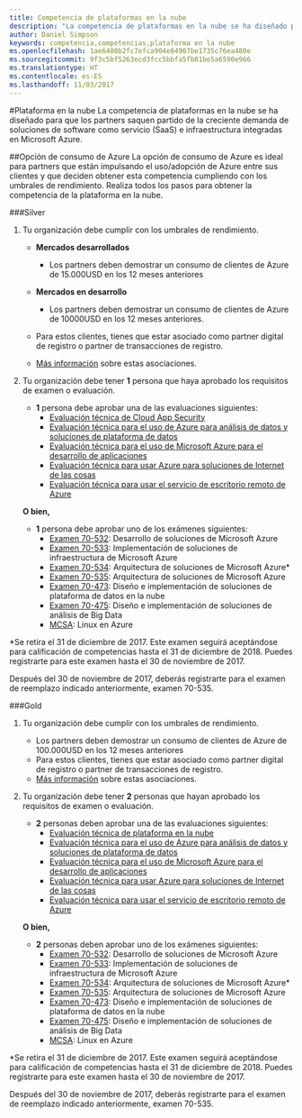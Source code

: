 ```yaml
---
title: Competencia de plataformas en la nube
description: "La competencia de plataformas en la nube se ha diseñado para que los partners saquen partido de la creciente demanda de soluciones de software como servicio (SaaS) e infraestructura integradas en Microsoft Azure."
author: Daniel Simpson
keywords: competencia,competencias,plataforma en la nube
ms.openlocfilehash: 1ae6408b2fc7efca904e84907be1735c76ea480e
ms.sourcegitcommit: 9f3c5bf5263ecd3fcc5bbfa5fb81be5a6590e966
ms.translationtype: HT
ms.contentlocale: es-ES
ms.lasthandoff: 11/03/2017
---
```

#<a name="cloud-platform"></a>Plataforma en la nube
La competencia de plataformas en la nube se ha diseñado para que los partners saquen partido de la creciente demanda de soluciones de software como servicio (SaaS) e infraestructura integradas en Microsoft Azure.

##<a name="azure-consumption-option"></a>Opción de consumo de Azure
La opción de consumo de Azure es ideal para partners que están impulsando el uso/adopción de Azure entre sus clientes y que deciden obtener esta competencia cumpliendo con los umbrales de rendimiento. Realiza todos los pasos para obtener la competencia de la plataforma en la nube.

###<a name="silver"></a>Silver

1. Tu organización debe cumplir con los umbrales de rendimiento.

    - **Mercados desarrollados**
        - Los partners deben demostrar un consumo de clientes de Azure de 15.000USD en los 12 meses anteriores
    
    - **Mercados en desarrollo** 
        - Los partners deben demostrar un consumo de clientes de Azure de 10000USD en los 12 meses anteriores.

    - Para estos clientes, tienes que estar asociado como partner digital de registro o partner de transacciones de registro.
    - [Más información](https://partner.microsoft.com/en-us/membership/digital-partner-of-record) sobre estas asociaciones.  
  
2. Tu organización debe tener **1** persona que haya aprobado los requisitos de examen o evaluación.

    - **1** persona debe aprobar una de las evaluaciones siguientes:
        - [Evaluación técnica de Cloud App Security](https://partneruniversity.microsoft.com/?whr=uri:MicrosoftAccount&courseId=13736&scoId=N3FXNd7VB_8805299994)
        - [Evaluación técnica para el uso de Azure para análisis de datos y soluciones de plataforma de datos](https://partneruniversity.microsoft.com/?whr=uri:MicrosoftAccount&courseId=13735&scoId=eOi68a7VB_1905299994)
        - [Evaluación técnica para el uso de Microsoft Azure para el desarrollo de aplicaciones](https://partneruniversity.microsoft.com/?whr=uri:MicrosoftAccount&courseId=13979&scoId=enD8qylbB_9305299993)
        - [Evaluación técnica para usar Azure para soluciones de Internet de las cosas](https://partneruniversity.microsoft.com/?whr=uri:MicrosoftAccount&courseId=16252&scoId=ABMqsgVLC_4605996570)
        - [Evaluación técnica para usar el servicio de escritorio remoto de Azure](https://partneruniversity.microsoft.com/?whr=uri:MicrosoftAccount&courseId=16571&scoId=R4xnMbpgC_3505996570)

    **O bien,**

    - **1** persona debe aprobar uno de los exámenes siguientes:
        - [Examen 70-532](https://www.microsoft.com/en-us/learning/exam-70-532.aspx): Desarrollo de soluciones de Microsoft Azure
        - [Examen 70-533](https://www.microsoft.com/en-us/learning/exam-70-533.aspx): Implementación de soluciones de infraestructura de Microsoft Azure
        - [Examen 70-534](https://www.microsoft.com/en-us/learning/exam-70-534.aspx): Arquitectura de soluciones de Microsoft Azure*
        - [Examen 70-535](https://www.microsoft.com/en-us/learning/exam-70-535.aspx): Arquitectura de soluciones de Microsoft Azure 
        - [Examen 70-473](https://www.microsoft.com/en-us/learning/exam-70-473.aspx): Diseño e implementación de soluciones de plataforma de datos en la nube
        - [Examen 70-475](https://www.microsoft.com/en-us/learning/exam-70-475.aspx): Diseño e implementación de soluciones de análisis de Big Data
        - [MCSA](https://www.microsoft.com/en-us/learning/mcsa-linux-azure-certification.aspx): Linux en Azure

*Se retira el 31 de diciembre de 2017. Este examen seguirá aceptándose para calificación de competencias hasta el 31 de diciembre de 2018. Puedes registrarte para este examen hasta el 30 de noviembre de 2017.

Después del 30 de noviembre de 2017, deberás registrarte para el examen de reemplazo indicado anteriormente, examen 70-535.  

###<a name="gold"></a>Gold

1. Tu organización debe cumplir con los umbrales de rendimiento.

    - Los partners deben demostrar un consumo de clientes de Azure de 100.000USD en los 12 meses anteriores
    - Para estos clientes, tienes que estar asociado como partner digital de registro o partner de transacciones de registro.
    - [Más información](https://partner.microsoft.com/en-us/membership/digital-partner-of-record) sobre estas asociaciones.

2. Tu organización debe tener **2** personas que hayan aprobado los requisitos de examen o evaluación.

    - **2** personas deben aprobar una de las evaluaciones siguientes:
        - [Evaluación técnica de plataforma en la nube](https://partneruniversity.microsoft.com/?whr=uri:MicrosoftAccount&courseId=13736&scoId=N3FXNd7VB_8805299994)
        - [Evaluación técnica para el uso de Azure para análisis de datos y soluciones de plataforma de datos](https://partneruniversity.microsoft.com/?whr=uri:MicrosoftAccount&courseId=13735&scoId=eOi68a7VB_1905299994)
        - [Evaluación técnica para el uso de Microsoft Azure para el desarrollo de aplicaciones](https://partneruniversity.microsoft.com/?whr=uri:MicrosoftAccount&courseId=13979&scoId=enD8qylbB_9305299993)
        - [Evaluación técnica para usar Azure para soluciones de Internet de las cosas](https://partneruniversity.microsoft.com/?whr=uri:MicrosoftAccount&courseId=16252&scoId=ABMqsgVLC_4605996570)
        - [Evaluación técnica para usar el servicio de escritorio remoto de Azure](https://partneruniversity.microsoft.com/?whr=uri:MicrosoftAccount&courseId=16571&scoId=R4xnMbpgC_3505996570)

    **O bien,**

    - **2** personas deben aprobar uno de los exámenes siguientes:
        - [Examen 70-532](https://www.microsoft.com/en-us/learning/exam-70-532.aspx): Desarrollo de soluciones de Microsoft Azure
        - [Examen 70-533](https://www.microsoft.com/en-us/learning/exam-70-533.aspx): Implementación de soluciones de infraestructura de Microsoft Azure
        - [Examen 70-534](https://www.microsoft.com/en-us/learning/exam-70-534.aspx): Arquitectura de soluciones de Microsoft Azure*
        - [Examen 70-535](https://www.microsoft.com/en-us/learning/exam-70-535.aspx): Arquitectura de soluciones de Microsoft Azure 
        - [Examen 70-473](https://www.microsoft.com/en-us/learning/exam-70-473.aspx): Diseño e implementación de soluciones de plataforma de datos en la nube
        - [Examen 70-475](https://www.microsoft.com/en-us/learning/exam-70-475.aspx): Diseño e implementación de soluciones de análisis de Big Data
        - [MCSA](https://www.microsoft.com/en-us/learning/mcsa-linux-azure-certification.aspx): Linux en Azure

*Se retira el 31 de diciembre de 2017. Este examen seguirá aceptándose para calificación de competencias hasta el 31 de diciembre de 2018. Puedes registrarte para este examen hasta el 30 de noviembre de 2017.

Después del 30 de noviembre de 2017, deberás registrarte para el examen de reemplazo indicado anteriormente, examen 70-535. 